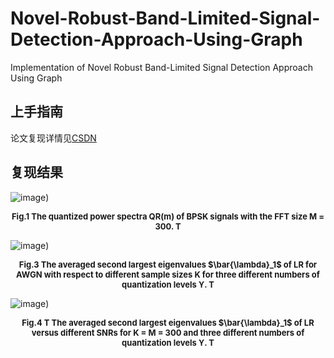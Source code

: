 # Novel-Robust-Band-Limited-Signal-Detection-Approach-Using-Graph
Implementation of Novel Robust Band-Limited Signal Detection Approach Using Graph
## 上手指南
论文复现详情见[CSDN](https://blog.csdn.net/qq_41380292/article/details/107823696)
## 复现结果

![image](https://github.com/Joffrey-lc/Novel-Robust-Band-Limited-Signal-Detection-Approach-Using-Graph/blob/master/pic/Fig.1%E4%BF%A1%E5%8F%B7%E7%9A%84%E8%B0%83%E5%88%B6.jpg=100x100))
<center><b><font size ='2'>Fig.1 The quantized power spectra QR(m) of BPSK signals with the FFT size M = 300. T</font></b></center></font>

![image](https://github.com/Joffrey-lc/Novel-Robust-Band-Limited-Signal-Detection-Approach-Using-Graph/blob/master/pic/Fig.3.jpg=100x100))
<center><b><font size ='2'>Fig.3 The averaged second largest eigenvalues $\bar{\lambda}_1$ of LR for AWGN with respect to different sample sizes K for three different numbers of quantization levels ϒ. T</font></b></center></font>

![image](https://github.com/Joffrey-lc/Novel-Robust-Band-Limited-Signal-Detection-Approach-Using-Graph/blob/master/pic/Fig.4.jpg=100x100))
<center><b><font size ='2'>Fig.4 T The averaged second largest eigenvalues $\bar{\lambda}_1$ of LR versus different SNRs for K = M = 300 and three different numbers of quantization levels ϒ. T</font></b></center></font>
